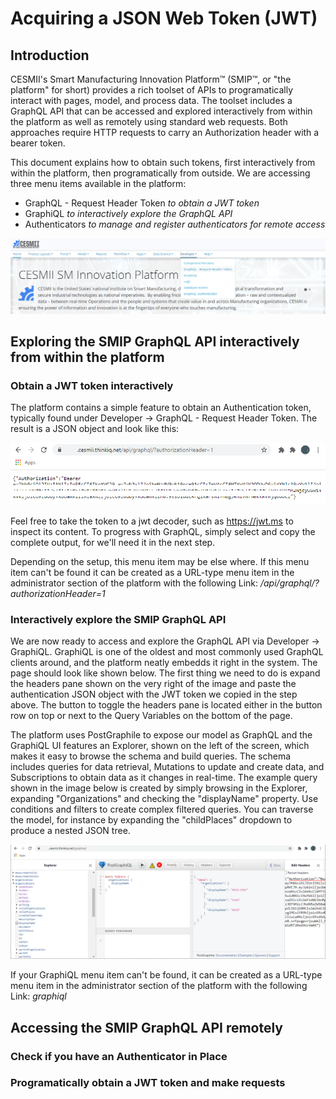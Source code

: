 # Acquiring a JSON Web Token (JWT)

## Introduction

CESMII's Smart Manufacturing Innovation Platform™ (SMIP™, or "the platform" for short) provides a rich toolset of APIs to programatically interact with pages, model, and process data. The toolset includes a GraphQL API that can be accessed and explored interactively from within the platform as well as remotely using standard web requests. Both approaches require HTTP requests to carry an Authorization header with a bearer token. 

This document explains how to obtain such tokens, first interactively from within the platform, then programatically from outside. We are accessing three menu items available in the platform: 

- GraphQL - Request Header Token *to obtain a JWT token*
- GraphiQL *to interactively explore the GraphQL API*
- Authenticators *to manage and register authenticators for remote access*

![SMIP menu](images/dev_menu.png)

## Exploring the SMIP GraphQL API interactively from within the platform

### Obtain a JWT token interactively

The platform contains a simple feature to obtain an Authentication token, typically found under Developer -> GraphQL - Request Header Token. The result is a JSON object and look like this:

![JWT token](images/jwt_token.png)

Feel free to take the token to a jwt decoder, such as https://jwt.ms to inspect its content. To progress with GraphQL, simply select and copy the complete output, for we'll need it in the next step.

Depending on the setup, this menu item may be else where. If this menu item can't be found it can be created as a URL-type menu item in the administrator section of the platform with the following Link: */api/graphql/?authorizationHeader=1*

### Interactively explore the SMIP GraphQL API

We are now ready to access and explore the GraphQL API via Developer -> GraphiQL. GraphiQL is one of the oldest and most commonly used GraphQL clients around, and the platform neatly embedds it right in the system. The page should look like shown below. The first thing we need to do is expand the headers pane shown on the very right of the image and paste the authentication JSON object with the JWT token we copied in the step above. The button to toggle the headers pane is located either in the button row on top or next to the Query Variables on the bottom of the page.

The platform uses PostGraphile to expose our model as GraphQL and the GraphiQL UI features an Explorer, shown on the left of the screen, which makes it easy to browse the schema and build queries. The schema includes queries for data retrieval, Mutations to update and create data, and Subscriptions to obtain data as it changes in real-time. The example query shown in the image below is created by simply browsing in the Explorer, expanding "Organizations" and checking the "displayName" property. Use conditions and filters to create complex filtered queries. You can traverse the model, for instance by expanding the "childPlaces" dropdown to produce a nested JSON tree.

![GraphiQL UI](images/graphiql.png)

If your GraphiQL menu item can't be found, it can be created as a URL-type menu item in the administrator section of the platform with the following Link: *graphiql*

## Accessing the SMIP GraphQL API remotely

### Check if you have an Authenticator in Place

### Programatically obtain a JWT token and make requests
